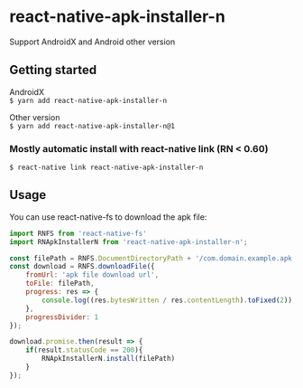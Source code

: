
# react-native-apk-installer-n

Support AndroidX and Android other version

## Getting started

AndroidX  
`$ yarn add react-native-apk-installer-n`

Other version  
`$ yarn add react-native-apk-installer-n@1`


### Mostly automatic install with react-native link (RN < 0.60)

`$ react-native link react-native-apk-installer-n`

## Usage

You can use react-native-fs to download the apk file:

```javascript
import RNFS from 'react-native-fs'
import RNApkInstallerN from 'react-native-apk-installer-n';

const filePath = RNFS.DocumentDirectoryPath + '/com.domain.example.apk';
const download = RNFS.downloadFile({
    fromUrl: 'apk file download url',
    toFile: filePath,
    progress: res => {
        console.log((res.bytesWritten / res.contentLength).toFixed(2));
    },
    progressDivider: 1
});

download.promise.then(result => {
    if(result.statusCode == 200){
        RNApkInstallerN.install(filePath)
    }
});
```
